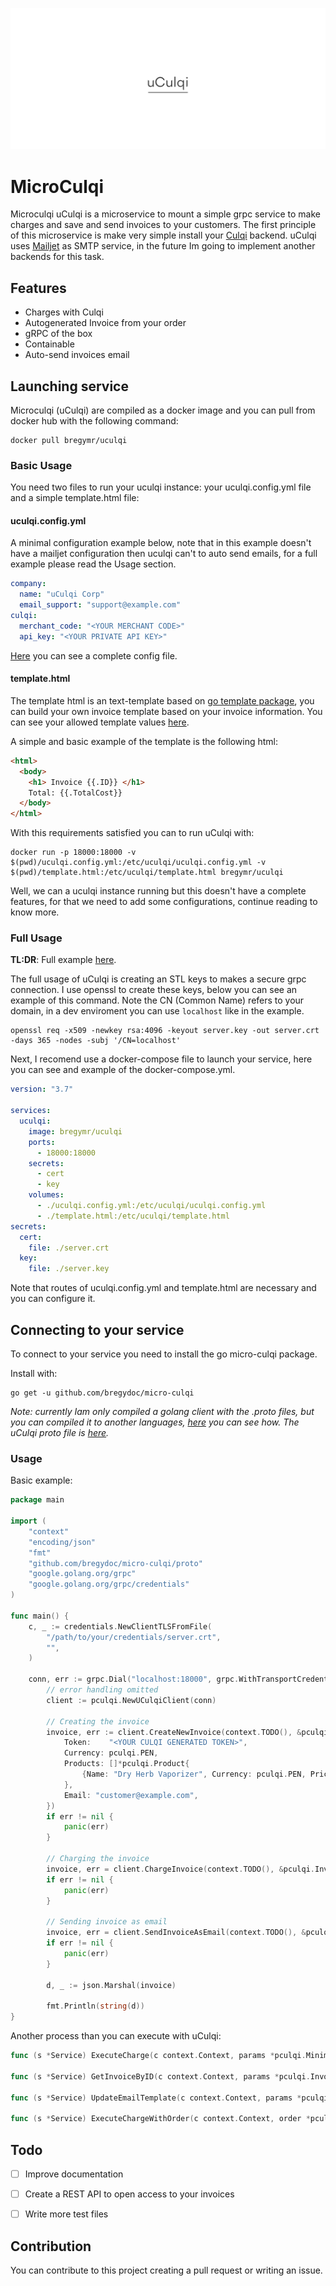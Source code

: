![logo](./uculqilogo.png)

# MicroCulqi

Microculqi uCulqi is a microservice to mount a simple grpc service to make charges and save and send invoices to your customers. The first principle of this microservice is make very simple install your [Culqi](https://culqi.com/) backend. uCulqi uses [Mailjet](https://www.mailjet.com/) as SMTP service, in the future Im going to implement another backends for this task.

## Features
- Charges with Culqi
- Autogenerated Invoice from your order
- gRPC of the box
- Containable
- Auto-send invoices email

## Launching service

Microculqi (uCulqi) are compiled as a docker image and you can pull from docker hub with the following command:

```shell
docker pull bregymr/uculqi
```

### Basic Usage

You need two files to run your uculqi instance: your uculqi.config.yml file and a simple template.html file:

#### uculqi.config.yml

A minimal configuration example below, note that in this example doesn't have a mailjet configuration then uculqi can't to auto send emails, for a full example please read the Usage section. 

```yaml
company:
  name: "uCulqi Corp"
  email_support: "support@example.com"
culqi:
  merchant_code: "<YOUR MERCHANT CODE>"
  api_key: "<YOUR PRIVATE API KEY>"
```

[Here](https://github.com/bregydoc/micro-culqi/blob/master/examples/server-mount/uculqi.config.yml) you can see a complete config file.

#### template.html

The template html is an text-template based on [go template package](https://golang.org/pkg/text/template/), you can build your own invoice template based on your invoice information. You can see your allowed template values [here](https://github.com/bregydoc/micro-culqi/blob/master/invoice_template.go).

A simple and basic example of the template is the following html:

```html
<html>
  <body>
    <h1> Invoice {{.ID}} </h1>
    Total: {{.TotalCost}}
  </body>
</html>
```



With this requirements satisfied you can to run uCulqi with:

```shell
docker run -p 18000:18000 -v $(pwd)/uculqi.config.yml:/etc/uculqi/uculqi.config.yml -v $(pwd)/template.html:/etc/uculqi/template.html bregymr/uculqi
```

Well, we can a uculqi instance running but this doesn't have a complete features, for that we need to add some configurations, continue reading to know more.

### Full Usage

**TL:DR**: Full example [here](https://github.com/bregydoc/micro-culqi/tree/master/examples/server-mount).

The full usage of uCulqi is creating an STL keys to makes a secure grpc connection. I use openssl to create these keys, below you can see an example of this command. Note the CN (Common Name) refers to your domain, in a dev enviroment you can use `localhost` like in the example.

```shell
openssl req -x509 -newkey rsa:4096 -keyout server.key -out server.crt -days 365 -nodes -subj '/CN=localhost'
```

Next, I recomend use a docker-compose file to launch your service, here you can see and example of the docker-compose.yml.

```yml
version: "3.7"

services:
  uculqi:
    image: bregymr/uculqi
    ports:
      - 18000:18000
    secrets:
      - cert
      - key
    volumes:
      - ./uculqi.config.yml:/etc/uculqi/uculqi.config.yml
      - ./template.html:/etc/uculqi/template.html
secrets:
  cert:
    file: ./server.crt
  key:
    file: ./server.key
```

Note that routes of uculqi.config.yml and template.html are necessary and you can configure it.

## Connecting to your service

To connect to your service you need to install the go micro-culqi package.

Install with:

```shell
go get -u github.com/bregydoc/micro-culqi
```

*Note: currently Iam only compiled a golang client with the .proto files, but you can compiled it to another languages, [here](https://grpc.io/) you can see how. The uCulqi proto file is [here](https://github.com/bregydoc/micro-culqi/blob/master/proto/system.proto).*

### Usage

Basic example:

```go
package main

import (
	"context"
	"encoding/json"
	"fmt"
	"github.com/bregydoc/micro-culqi/proto"
	"google.golang.org/grpc"
	"google.golang.org/grpc/credentials"
)

func main() {
	c, _ := credentials.NewClientTLSFromFile(
		"/path/to/your/credentials/server.crt",
		"",
	)
	
	conn, err := grpc.Dial("localhost:18000", grpc.WithTransportCredentials(c))
    	// error handling omitted
    	client := pculqi.NewUCulqiClient(conn)
    
    	// Creating the invoice
    	invoice, err := client.CreateNewInvoice(context.TODO(), &pculqi.MinimalInvoice{
    		Token:    "<YOUR CULQI GENERATED TOKEN>",
    		Currency: pculqi.PEN,
    		Products: []*pculqi.Product{
    			{Name: "Dry Herb Vaporizer", Currency: pculqi.PEN, Price: 20.0},
    		},
    		Email: "customer@example.com",
    	})
    	if err != nil {
    		panic(err)
    	}
    
    	// Charging the invoice
    	invoice, err = client.ChargeInvoice(context.TODO(), &pculqi.InvoiceID{Id: invoice.Id})
    	if err != nil {
    		panic(err)
    	}
    
    	// Sending invoice as email
    	invoice, err = client.SendInvoiceAsEmail(context.TODO(), &pculqi.InvoiceID{Id: invoice.Id})
    	if err != nil {
    		panic(err)
    	}
    
    	d, _ := json.Marshal(invoice)
    
    	fmt.Println(string(d))
}
```

Another process than you can execute with uCulqi:

```go
func (s *Service) ExecuteCharge(c context.Context, params *pculqi.MinimalInvoice) (*pculqi.Invoice, error){}

func (s *Service) GetInvoiceByID(c context.Context, params *pculqi.InvoiceID) (*pculqi.Invoice, error){}

func (s *Service) UpdateEmailTemplate(c context.Context, params *pculqi.TemplateData) (*pculqi.IsOk, error){}

func (s *Service) ExecuteChargeWithOrder(c context.Context, order *pculqi.Order) (*pculqi.Invoice, error){}
```



## Todo

- [ ] Improve documentation
- [ ] Create a REST API to open access to your invoices
- [ ] Write more test files



## Contribution

You can contribute to this project creating a pull request or writing an issue.



